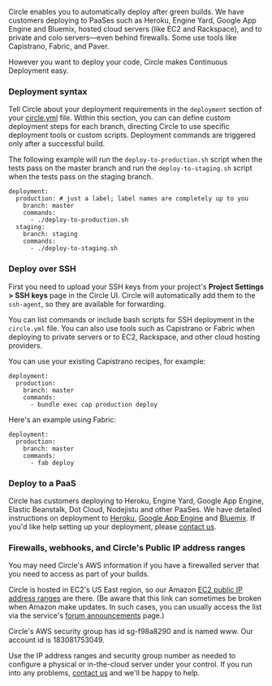 Circle enables you to automatically deploy after green builds.
We have customers deploying to PaaSes such as Heroku, Engine Yard,
Google App Engine and Bluemix, hosted cloud servers (like EC2 and Rackspace),
and to private and colo servers&mdash;even behind firewalls.
Some use tools like Capistrano, Fabric, and Paver.

However you want to deploy your code, Circle makes
Continuous Deployment easy.

### Deployment syntax

Tell Circle about your deployment requirements in the `deployment`
section of your [circle.yml](/docs/configuration) file.
Within this section, you can can define custom deployment steps for each
branch, directing Circle to use specific deployment tools or custom scripts.
Deployment commands are triggered only after a successful build.

The following example will run the `deploy-to-production.sh`
script when the tests pass on the master branch and run the
`deploy-to-staging.sh` script when the tests pass on the staging branch.

```
deployment:
  production: # just a label; label names are completely up to you
    branch: master
    commands:
      - ./deploy-to-production.sh
  staging:
    branch: staging
    commands:
      - ./deploy-to-staging.sh
```

### Deploy over SSH

First you need to upload your SSH keys from your project's
**Project Settings > SSH keys** page in the Circle UI.
Circle will automatically add them to the `ssh-agent`,
so they are available for forwarding.

You can list commands or include bash scripts for SSH deployment in the
`circle.yml` file.
You can also use tools such as Capistrano or Fabric when deploying to
private servers or to EC2, Rackspace, and other cloud hosting providers.

You can use your existing Capistrano recipes, for example:

```
deployment:
  production:
    branch: master
    commands:
      - bundle exec cap production deploy
```

Here's an example using Fabric:

```
deployment:
  production:
    branch: master
    commands:
      - fab deploy
```

### Deploy to a PaaS

Circle has customers deploying to Heroku, Engine Yard, Google App Engine, Elastic Beanstalk, Dot Cloud, Nodejistu and other PaaSes. We have detailed instructions on deployment to
[Heroku](/docs/continuous-deployment-with-heroku),
[Google App Engine](/docs/deploy-google-app-engine)
and [Bluemix](/docs/deploy-bluemix).
If you'd like help setting up your deployment, please
[contact us](mailto:sayhi@circleci.com).

### Firewalls, webhooks, and Circle's Public IP address ranges

You may need Circle's AWS information if you have a firewalled server that you need to access as part of your builds.

Circle is hosted in EC2's US East region, so our Amazon
[EC2 public IP address ranges](https://forums.aws.amazon.com/ann.jspa?annID=1701)
are there.
(Be aware that this link can sometimes be broken when Amazon make updates.
In such cases, you can usually access the list via the service's
[forum announcements](https://forums.aws.amazon.com/forum.jspa?forumID=30)
page.)

Circle's AWS security group has id sg-f98a8290 and is named www. Our account id is 183081753049.

Use the IP address ranges and security group number as needed to configure
a physical or in-the-cloud server under your control.
If you run into any problems, [contact us](mailto:sayhi@circleci.com)
and we'll be happy to help.
